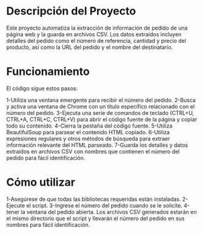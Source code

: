 # Descripción del Proyecto
Este proyecto automatiza la extracción de información de pedido de una página web y la guarda en archivos CSV. Los datos extraídos incluyen detalles del pedido como el número de referencia, cantidad y precio del producto, así como la URL del pedido y el nombre del destinatario.
# Funcionamiento
El código sigue estos pasos:

1-Utiliza una ventana emergente para recibir el número del pedido.
2-Busca y activa una ventana de Chrome con un título específico relacionado con el número del pedido.
3-Ejecuta una serie de comandos de teclado (CTRL+U, CTRL+A, CTRL+C, CTRL+V) para abrir el código fuente de la página y copiar todo su contenido.
4-Cierra la pestaña del código fuente.
5-Utiliza BeautifulSoup para parsear el contenido HTML copiado.
6-Utiliza expresiones regulares y otros métodos de búsqueda para extraer información relevante del HTML parseado.
7-Guarda los detalles y datos extraídos en archivos CSV con nombres que contienen el número del pedido para fácil identificación.
# Cómo utilizar
1-Asegúrese de que todas las bibliotecas requeridas están instaladas.
2-Ejecute el script.
3-Ingrese el número del pedido cuando se le solicite.
4-tener la ventana del pedido abierta.
Los archivos CSV generados estarán en el mismo directorio que el script y llevarán el número del pedido en sus nombres para fácil identificación.

